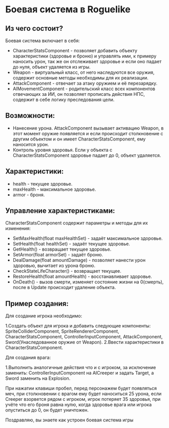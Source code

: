 # Боевая система в Roguelike

## Из чего состоит?

Боевая система включает в себя:

- CharacterStatsComponent - позволяет добавить объекту характеристики (здоровье и броню) и управлять ими, к примеру наносить урон, так же
он отслеживает здоровье и если оно падает до нуля, объект удаляется из игры.
- Weapon - виртуальный класс, от него наследуются все оружия, содержит основные методы необходимы для их реализации.
- AttackComponent - отвечает за атаку оружием и её перезарядку.
- AIMovementComponent - родительский класс всех компонентов отвечающих за ИИ, он позволяет прописать действия НПС, содержит в себе логику преследования цели.

## Возможности:

- Нанесение урона. AttackComponent вызывает активацию Weapon, в этот момент оружие появляется и если происходит столкновение
с другим объектом и он имеет CharacterStatsComponent, ему наносится урон.
- Контроль уровня здоровья. Если у объекта с CharacterStatsComponent здоровье падает до 0, объект удаляется.

## Характеристики:

- health - текущее здоровье.
- maxHealth - максимальное здоровье.
- armor - броня.

## Управление характеристиками:

CharacterStatsComponent содержит параметры и методы для их изменения:

- SetMaxHealth(float maxHealthSet) - задаёт максимальное здоровье.
- SetHealth(float healthSet) - задаёт текущее здоровье.
- GetHealth() - возвращает текущее здоровье.
- SetArmor(float armorSet) - задаёт броню.
- DealDamage(float amountDamage) - позволяет нанести урон здоровью, вычитает из урона броню.
- CheckStateLifeCharacter() - возвращает текущее.
- RestoreHealth(float amountHealth) - восстанавливает здоровье.
- OnDeath() - вызов смерти, изменяет состояние жизни на 0(смерть), после в Update происходит удаление объекта.

## Пример создания:

Для создание игрока необходимо:

1.Создать объект для игрока и добавить следующие компоненты: SpriteColliderComponent, SpriteRendererComponent, CharacterStatsComponent, ControllerInputComponent, AttackComponent, Sword(Унаследованное оружие от Weapon).
2.Ввести характеристики в CharacterStatsComponent.

Для создания врага:

1.Выполнить аналогичные действия что и с игроком, за исключение заменить: ControllerInputComponent на AICreeper и задать Target, а Sword заменить на Explosion.

При нажатии клавиши пробел, перед персонажем будет появляться меч, при столкновении с врагом ему будет наноситься 25 урона, если Creeper взорвется рядом с игроком, игрок потеряет 35 здоровья, при учёте что его броня равна нулю, когда здоровье врага или игрока опуститься до 0, он будет уничтожен.  

Поздравляю, вы знаете как устроен боевая система игры
 

